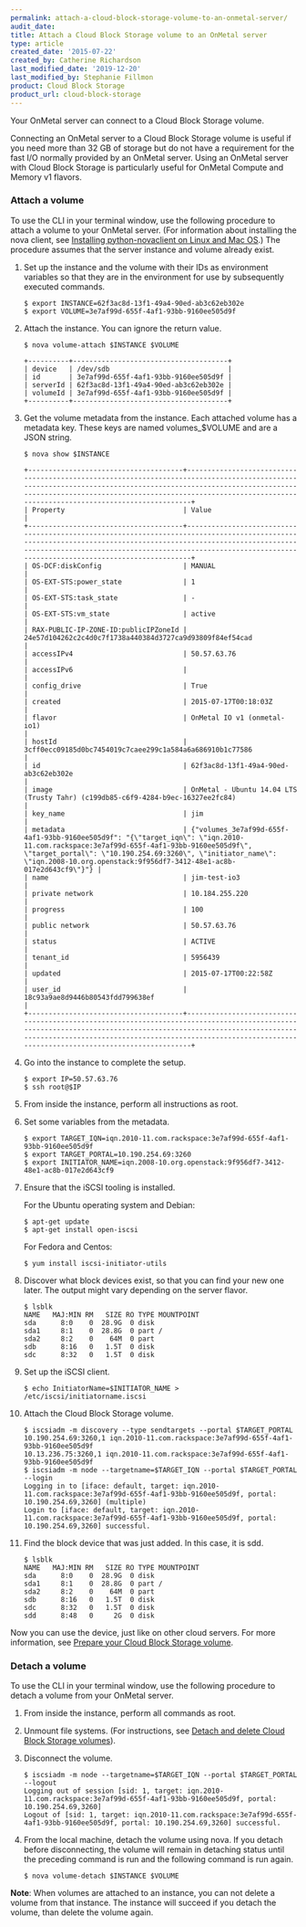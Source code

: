 ```yaml
---
permalink: attach-a-cloud-block-storage-volume-to-an-onmetal-server/
audit_date:
title: Attach a Cloud Block Storage volume to an OnMetal server
type: article
created_date: '2015-07-22'
created_by: Catherine Richardson
last_modified_date: '2019-12-20'
last_modified_by: Stephanie Fillmon
product: Cloud Block Storage
product_url: cloud-block-storage
---
```


Your OnMetal server can connect to a Cloud Block Storage volume.

Connecting an OnMetal server to a Cloud Block Storage volume is useful
if you need more than 32 GB of storage but do not have a requirement for
the fast I/O normally provided by an OnMetal server. Using an OnMetal
server with Cloud Block Storage is particularly useful for OnMetal
Compute and Memory v1 flavors.

### Attach a volume

To use the CLI in your terminal window, use the following procedure to
attach a volume to your OnMetal server. (For information about
installing the nova client, see [Installing python-novaclient on Linux and Mac OS](/how-to/installing-python-novaclient-on-linux-and-mac-os).)
The procedure assumes that the server instance and volume already exist.

1. Set up the instance and the volume with their IDs as environment variables so that they are in the environment for use by subsequently executed commands.

       $ export INSTANCE=62f3ac8d-13f1-49a4-90ed-ab3c62eb302e
       $ export VOLUME=3e7af99d-655f-4af1-93bb-9160ee505d9f

2. Attach the instance. You can ignore the return value.

       $ nova volume-attach $INSTANCE $VOLUME

       +----------+--------------------------------------+
       | device   | /dev/sdb                             |
       | id       | 3e7af99d-655f-4af1-93bb-9160ee505d9f |
       | serverId | 62f3ac8d-13f1-49a4-90ed-ab3c62eb302e |
       | volumeId | 3e7af99d-655f-4af1-93bb-9160ee505d9f |
       +----------+--------------------------------------+

3. Get the volume metadata from the instance. Each attached volume has a
metadata key. These keys are named volumes\_\$VOLUME and are a JSON
string.

       $ nova show $INSTANCE

       +--------------------------------------+-----------------------------------------------------------------------------------------------------------------------------------------------------------------------------------------------------------------------------------------------------------------------------+
       | Property                             | Value                                                                                                                                                                                                                                                                       |
       +--------------------------------------+-----------------------------------------------------------------------------------------------------------------------------------------------------------------------------------------------------------------------------------------------------------------------------+
       | OS-DCF:diskConfig                    | MANUAL                                                                                                                                                                                                                                                                      |
       | OS-EXT-STS:power_state               | 1                                                                                                                                                                                                                                                                           |
       | OS-EXT-STS:task_state                | -                                                                                                                                                                                                                                                                           |
       | OS-EXT-STS:vm_state                  | active                                                                                                                                                                                                                                                                      |
       | RAX-PUBLIC-IP-ZONE-ID:publicIPZoneId | 24e57d104262c2c4d0c7f1738a440384d3727ca9d93809f84ef54cad                                                                                                                                                                                                                    |
       | accessIPv4                           | 50.57.63.76                                                                                                                                                                                                                                                                 |
       | accessIPv6                           |                                                                                                                                                                                                                                                                             |
       | config_drive                         | True                                                                                                                                                                                                                                                                        |
       | created                              | 2015-07-17T00:18:03Z                                                                                                                                                                                                                                                        |
       | flavor                               | OnMetal IO v1 (onmetal-io1)                                                                                                                                                                                                                                                 |
       | hostId                               | 3cff0ecc09185d0bc7454019c7caee299c1a584a6a686910b1c77586                                                                                                                                                                                                                    |
       | id                                   | 62f3ac8d-13f1-49a4-90ed-ab3c62eb302e                                                                                                                                                                                                                                        |
       | image                                | OnMetal - Ubuntu 14.04 LTS (Trusty Tahr) (c199db85-c6f9-4284-b9ec-16327ee2fc84)                                                                                                                                                                                             |
       | key_name                             | jim                                                                                                                                                                                                                                                                         |
       | metadata                             | {"volumes_3e7af99d-655f-4af1-93bb-9160ee505d9f": "{\"target_iqn\": \"iqn.2010-11.com.rackspace:3e7af99d-655f-4af1-93bb-9160ee505d9f\", \"target_portal\": \"10.190.254.69:3260\", \"initiator_name\": \"iqn.2008-10.org.openstack:9f956df7-3412-48e1-ac8b-017e2d643cf9\"}"} |
       | name                                 | jim-test-io3                                                                                                                                                                                                                                                                |
       | private network                      | 10.184.255.220                                                                                                                                                                                                                                                              |
       | progress                             | 100                                                                                                                                                                                                                                                                         |
       | public network                       | 50.57.63.76                                                                                                                                                                                                                                                                 |
       | status                               | ACTIVE                                                                                                                                                                                                                                                                      |
       | tenant_id                            | 5956439                                                                                                                                                                                                                                                                     |
       | updated                              | 2015-07-17T00:22:58Z                                                                                                                                                                                                                                                        |
       | user_id                              | 18c93a9ae8d9446b80543fdd799638ef                                                                                                                                                                                                                                            |
       +--------------------------------------+-----------------------------------------------------------------------------------------------------------------------------------------------------------------------------------------------------------------------------------------------------------------------------+

4. Go into the instance to complete the setup.

       $ export IP=50.57.63.76
       $ ssh root@$IP

5. From inside the instance, perform all instructions as root.

6. Set some variables from the metadata.

       $ export TARGET_IQN=iqn.2010-11.com.rackspace:3e7af99d-655f-4af1-93bb-9160ee505d9f
       $ export TARGET_PORTAL=10.190.254.69:3260
       $ export INITIATOR_NAME=iqn.2008-10.org.openstack:9f956df7-3412-48e1-ac8b-017e2d643cf9

7. Ensure that the iSCSI tooling is installed.

   For the Ubuntu operating system and Debian:

       $ apt-get update
       $ apt-get install open-iscsi

   For Fedora and Centos:

       $ yum install iscsi-initiator-utils

8. Discover what block devices exist, so that you can find your new one later. The output might vary depending on the server flavor.

       $ lsblk
       NAME   MAJ:MIN RM   SIZE RO TYPE MOUNTPOINT
       sda      8:0    0  28.9G  0 disk
       sda1     8:1    0  28.8G  0 part /
       sda2     8:2    0    64M  0 part
       sdb      8:16   0   1.5T  0 disk
       sdc      8:32   0   1.5T  0 disk

9. Set up the iSCSI client.

       $ echo InitiatorName=$INITIATOR_NAME > /etc/iscsi/initiatorname.iscsi

10. Attach the Cloud Block Storage volume.

        $ iscsiadm -m discovery --type sendtargets --portal $TARGET_PORTAL
        10.190.254.69:3260,1 iqn.2010-11.com.rackspace:3e7af99d-655f-4af1-93bb-9160ee505d9f
        10.13.236.75:3260,1 iqn.2010-11.com.rackspace:3e7af99d-655f-4af1-93bb-9160ee505d9f
        $ iscsiadm -m node --targetname=$TARGET_IQN --portal $TARGET_PORTAL --login
        Logging in to [iface: default, target: iqn.2010-11.com.rackspace:3e7af99d-655f-4af1-93bb-9160ee505d9f, portal: 10.190.254.69,3260] (multiple)
        Login to [iface: default, target: iqn.2010-11.com.rackspace:3e7af99d-655f-4af1-93bb-9160ee505d9f, portal: 10.190.254.69,3260] successful.

11. Find the block device that was just added.  In this case, it is sdd.

        $ lsblk
        NAME   MAJ:MIN RM   SIZE RO TYPE MOUNTPOINT
        sda      8:0    0  28.9G  0 disk
        sda1     8:1    0  28.8G  0 part /
        sda2     8:2    0    64M  0 part
        sdb      8:16   0   1.5T  0 disk
        sdc      8:32   0   1.5T  0 disk
        sdd      8:48   0     2G  0 disk

Now you can use the device, just like on other cloud servers. For more
information, see [Prepare your Cloud Block Storage volume](/how-to/prepare-your-cloud-block-storage-volume).

### Detach a volume

To use the CLI in your terminal window, use the following procedure to
detach a volume from your OnMetal server.

1. From inside the instance, perform all commands as root.

2. Unmount file systems. (For instructions, see [Detach and delete Cloud Block Storage volumes](/how-to/detach-and-delete-cloud-block-storage-volumes)).

3. Disconnect the volume.

       $ iscsiadm -m node --targetname=$TARGET_IQN --portal $TARGET_PORTAL --logout
       Logging out of session [sid: 1, target: iqn.2010-11.com.rackspace:3e7af99d-655f-4af1-93bb-9160ee505d9f, portal: 10.190.254.69,3260]
       Logout of [sid: 1, target: iqn.2010-11.com.rackspace:3e7af99d-655f-4af1-93bb-9160ee505d9f, portal: 10.190.254.69,3260] successful.

4. From the local machine, detach the volume using nova. If you detach before disconnecting, the volume will remain in detaching status until the preceding command is run and the following command is run again.

       $ nova volume-detach $INSTANCE $VOLUME

**Note**: When volumes are attached to an instance, you can not delete a volume from that instance. The instance will succeed if you detach the volume, than delete the volume again.
